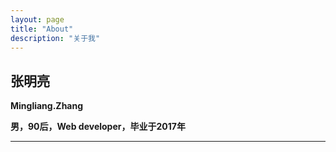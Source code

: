```yaml
---
layout: page
title: "About"
description: "关于我"
---
```


<div class="infomation">
	<div class="content text-center">
		<h2>张明亮</h2>
		<p><b>Mingliang.Zhang</b></p>
		<p><b>男，90后，Web developer，毕业于2017年</b></p>
		<hr>
	</div>
</div>






